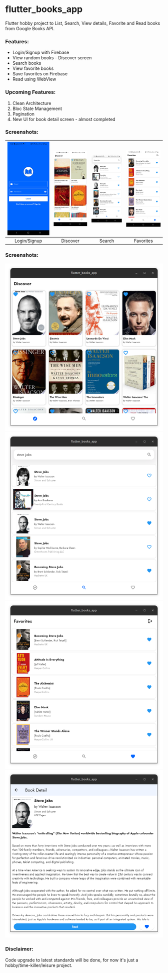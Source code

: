 # flutter_books_app

Flutter hobby project to List, Search, View details, Favorite and Read books from Google Books API.

### Features:
- Login/Signup with Firebase
- View random books - Discover screen
- Search books
- View favorite books
- Save favorites on Firebase
- Read using WebView

### Upcoming Features:
1. Clean Architecture
2. Bloc State Management
3. Pagination
4. New UI for book detail screen - almost completed


### Screenshots:
|                            ![login_app.jpg](screenshots%2Flogin_app.jpg)                            | ![discover_app.jpg](screenshots%2Fdiscover_app.jpg) |                        ![search_app.jpg](screenshots%2Fsearch_app.jpg)                        | ![favorites_app.jpg](screenshots%2Ffavorites_app.jpg)  |
|:---------------------------------------------------------------------------------------------------:|:-----------------------------------------------------------------------------------------------------:|:---------------------------------------------------------------------------------------------:|:------------------------------------------------------:|
|                                            Login/Signup                                             |                                             Discover                                             |                                            Search                                             |                       Favorites                        |


### Screenshots:
![discover.png](screenshots%2Fdiscover.png)
![search.png](screenshots%2Fsearch.png)
![favorites.png](screenshots%2Ffavorites.png)
![book_detail.png](screenshots%2Fbook_detail.png)


### Disclaimer:
Code upgrade to latest standards will be done, for now it's just a hobby/time-killer/leisure project.
